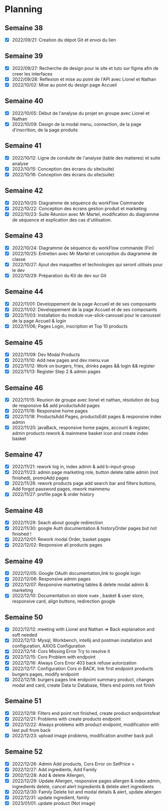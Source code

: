 # Planning

## Semaine 38

- [x] 2022/09/21: Creation du dépot Git et envoi du lien

## Semaine 39

- [x] 2022/09/27: Recherche de design pour le site et tuto sur figma afin de creer les interfaces
- [x] 2022/09/28: Reflexion et mise au point de l'API avec Lionel et Nathan
- [x] 2022/10/02: Mise au point du design page Accueil

## Semaine 40

- [x] 2022/10/05: Début de l'analyse du projet en groupe avec Lionel et Nathan
- [x] 2022/10/09: Design de la modal menu, connection, de la page d'inscrition, de la page produits

## Semaine 41

- [x] 2022/10/12: Ligne de conduite de l'analyse (table des matieres) et suite analyse
- [x] 2022/10/15: Conception des écrans du site(suite)
- [x] 2022/10/16: Conception des écrans du site(suite)

## Semaine 42

- [x] 2022/10/20: Diagramme de séquence du workFlow Commande
- [x] 2022/10/22: Conception des écrans gestion produit et marketing
- [x] 2022/10/23: Suite Réunion avec Mr Martel, modification du diagramme de séquence et explication des cas d'utilisation.

## Semaine 43

- [x] 2022/10/24: Diagramme de séquence du workFlow commande (Fin)
- [x] 2022/10/25: Entretien avec Mr Martel et conception du diagramme de classe
- [x] 2022/10/27: Ajout des maquettes et technologies qui seront utilisés pour le dev
- [x] 2022/10/29: Préparation du Kit de dev sur Git

## Semaine 44

- [x] 2022/11/01: Developpement de la page Accueil et de ses composants
- [x] 2022/11/02: Developpement de la page Accueil et de ses composants
- [x] 2022/11/03: Installation du module vue-slick-carousel pour le caroussel de la page Accueil & login
- [x] 2022/11/06; Pages Login, inscription et Top 10 products

## Semaine 45

- [x] 2022/11/09: Dev Modal Products
- [x] 2022/11/10: Add new pages and dev menu.vue
- [x] 2022/11/12: Work on burgers, fries, drinks pages && login && register
- [x] 2022/11/13: Register Step 2 & admin pages

## Semaine 46

- [x] 2022/11/15: Reunion de groupe avec lionel et nathan, résolution de bug de responsive && add productsAdd pages
- [x] 2022/11/16: Responsive home pages
- [x] 2022/11/18: ProductsAdd Pages, productsEdit pages & responsive index admin
- [x] 2022/11/20: javaBack, responsive home pages, account & register, admin products rework & mainmene basket icon and create index basket

## Semaine 47

- [x] 2022/11/21: rework log in, index admin & add b-input-group
- [x] 2022/11/23: admin page marketing role, button delete table admin (not finished), promoAdd pages
- [x] 2022/11/26: rework products page add search bar and filters buttons, Add forgot password pages, rework mainmenu
- [x] 2022/11/27: profile page & order history

## Semaine 48

- [x] 2022/11/29: Seach about google redirection
- [x] 2022/11/30: google Auth documentation & historyOrder pages but not finished !
- [x] 2022/12/01: Rework modal Order, basket pages
- [x] 2022/12/02: Responsive all products pages

## Semaine 49

- [x] 2022/12/05: Google OAuth documentation,link to google login
- [x] 2022/12/06: Responsive admin pages
- [x] 2022/12/07: Responsive marketing tables & delete modal admin & marketing
- [x] 2022/12/10: Documentation on store vuex , basket & user store, responsive card, align buttons, redirection google

## Semaine 50

- [x] 2022/12/12: meeting with Lionel and Nathan => Back explanation and soft needed
- [x] 2022/12/13: Mysql, Workbench, intellij and postman installation and configuration, AXIOS Configuration
- [x] 2022/12/14: Cors Missing Error Try to resolve it
- [x] 2022/12/15: Cors Problem with endpoint
- [x] 2022/12/16: Always Cors Error 403 back refuse autorization
- [x] 2022/12/17: Configuration Cors in BACK, link first endpoint products burgers pages, modify endpoint
- [x] 2022/12/18: burgers pages link endpoint summary product, changes modal and card, create Data to Database, filters end points not finish

## Semaine 51

- [x] 2022/12/19: Filters end point not finished, create product endpointsfeat
- [x] 2022/12/21: Problems with create products endpoint
- [x] 2022/12/22: Always problems with product endpoint, modification with last pull from back
- [x] 2022/12/23: upload image problems, modification another back pull

## Semaine 52

- [x] 2022/12/26: Admin Add products, Cors Error on SetPrice =
- [x] 2022/12/27: Add ingredients, Add Family
- [x] 2002/12/28: Add & delete Allergen,
- [x] 2022/12/29: Update Allergen, responsive pages allergen & index admin, ingredients delete, cancel alert ingredients & delete alert ingredients
- [x] 2022/12/30: Family Delete list and modal details & alert, update allergen
- [x] 2022/12/31: update ingredient, family
- [x] 2023/01/01: update product (Not image)
